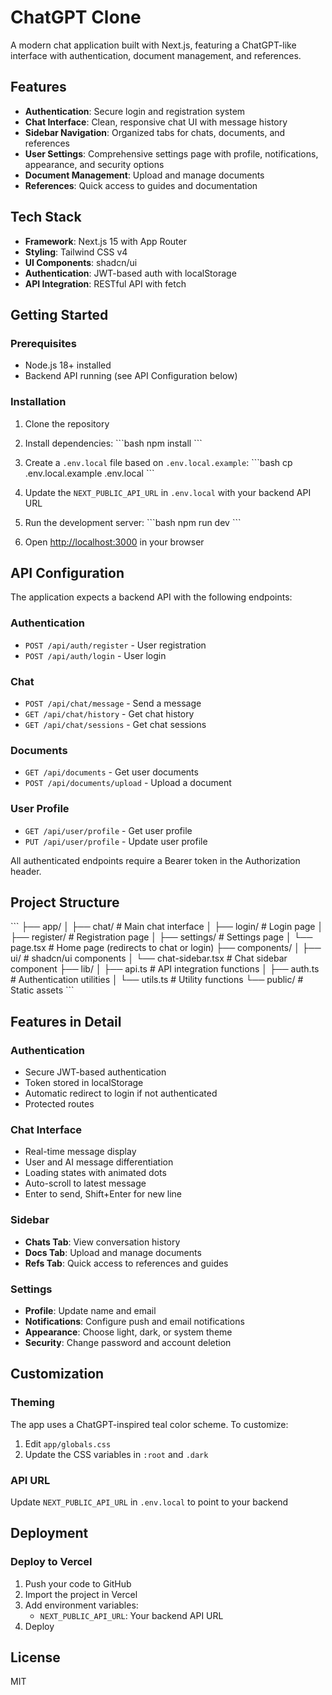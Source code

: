 # ChatGPT Clone

A modern chat application built with Next.js, featuring a ChatGPT-like interface with authentication, document management, and references.

## Features

- **Authentication**: Secure login and registration system
- **Chat Interface**: Clean, responsive chat UI with message history
- **Sidebar Navigation**: Organized tabs for chats, documents, and references
- **User Settings**: Comprehensive settings page with profile, notifications, appearance, and security options
- **Document Management**: Upload and manage documents
- **References**: Quick access to guides and documentation

## Tech Stack

- **Framework**: Next.js 15 with App Router
- **Styling**: Tailwind CSS v4
- **UI Components**: shadcn/ui
- **Authentication**: JWT-based auth with localStorage
- **API Integration**: RESTful API with fetch

## Getting Started

### Prerequisites

- Node.js 18+ installed
- Backend API running (see API Configuration below)

### Installation

1. Clone the repository
2. Install dependencies:
   \`\`\`bash
   npm install
   \`\`\`

3. Create a `.env.local` file based on `.env.local.example`:
   \`\`\`bash
   cp .env.local.example .env.local
   \`\`\`

4. Update the `NEXT_PUBLIC_API_URL` in `.env.local` with your backend API URL

5. Run the development server:
   \`\`\`bash
   npm run dev
   \`\`\`

6. Open [http://localhost:3000](http://localhost:3000) in your browser

## API Configuration

The application expects a backend API with the following endpoints:

### Authentication
- `POST /api/auth/register` - User registration
- `POST /api/auth/login` - User login

### Chat
- `POST /api/chat/message` - Send a message
- `GET /api/chat/history` - Get chat history
- `GET /api/chat/sessions` - Get chat sessions

### Documents
- `GET /api/documents` - Get user documents
- `POST /api/documents/upload` - Upload a document

### User Profile
- `GET /api/user/profile` - Get user profile
- `PUT /api/user/profile` - Update user profile

All authenticated endpoints require a Bearer token in the Authorization header.

## Project Structure

\`\`\`
├── app/
│   ├── chat/          # Main chat interface
│   ├── login/         # Login page
│   ├── register/      # Registration page
│   ├── settings/      # Settings page
│   └── page.tsx       # Home page (redirects to chat or login)
├── components/
│   ├── ui/            # shadcn/ui components
│   └── chat-sidebar.tsx  # Chat sidebar component
├── lib/
│   ├── api.ts         # API integration functions
│   ├── auth.ts        # Authentication utilities
│   └── utils.ts       # Utility functions
└── public/            # Static assets
\`\`\`

## Features in Detail

### Authentication
- Secure JWT-based authentication
- Token stored in localStorage
- Automatic redirect to login if not authenticated
- Protected routes

### Chat Interface
- Real-time message display
- User and AI message differentiation
- Loading states with animated dots
- Auto-scroll to latest message
- Enter to send, Shift+Enter for new line

### Sidebar
- **Chats Tab**: View conversation history
- **Docs Tab**: Upload and manage documents
- **Refs Tab**: Quick access to references and guides

### Settings
- **Profile**: Update name and email
- **Notifications**: Configure push and email notifications
- **Appearance**: Choose light, dark, or system theme
- **Security**: Change password and account deletion

## Customization

### Theming
The app uses a ChatGPT-inspired teal color scheme. To customize:
1. Edit `app/globals.css`
2. Update the CSS variables in `:root` and `.dark`

### API URL
Update `NEXT_PUBLIC_API_URL` in `.env.local` to point to your backend

## Deployment

### Deploy to Vercel

1. Push your code to GitHub
2. Import the project in Vercel
3. Add environment variables:
   - `NEXT_PUBLIC_API_URL`: Your backend API URL
4. Deploy

## License

MIT
